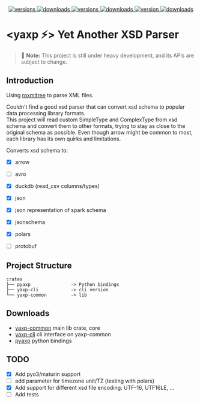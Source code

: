 <p align="center">
  <a href="https://crates.io/crates/yaxp-common">
    <img alt="versions" src="https://img.shields.io/crates/v/yaxp-common?label=yaxp-common">
  </a>
  <a href="https://crates.io/crates/yaxp-common">
    <img alt="downloads" src="https://img.shields.io/crates/d/yaxp-common?label=yaxp-common downloads">
  </a>
  <a href="https://crates.io/crates/yaxp-cli">
    <img alt="versions" src="https://img.shields.io/crates/v/yaxp-cli?label=yaxp-cli">
  </a>
  <a href="https://crates.io/crates/yaxp-common">
    <img alt="downloads" src="https://img.shields.io/crates/d/yaxp-cli?label=yaxp-cli downloads">
  </a>
  <a href="https://pypi.org/project/pyaxp/">
    <img alt="version" src="https://img.shields.io/pypi/v/pyaxp.svg?label=pyaxp">
  </a>  
  <a href="https://pypi.org/project/pyaxp/">
    <img alt="downloads" src="https://img.shields.io/pypi/dm/pyaxp?label=pyaxp downloads">
  </a>
</p>


# **<yaxp ⚡> Yet Another XSD Parser**

> 📌 **Note:** This project is still under heavy development, and its APIs are subject to change.

## Introduction
Using [roxmltree](https://github.com/RazrFalcon/roxmltree) to parse XML files. 

Couldn't find a good xsd parser that can convert xsd schema to popular data processing library formats.  
This project will read custom SimpleType and ComplexType from xsd schema and convert them to other formats, trying to stay as close to the original schema as possible.
Even though arrow might be common to most, each library has its own quirks and limitations.

Converts xsd schema to:
- [x] arrow
- [ ] avro
- [x] duckdb (read_csv columns/types)
- [x] json
- [x] json representation of spark schema
- [x] jsonschema
- [x] polars
- [ ] protobuf


## Project Structure

```
crates
├── pyaxp               -> Python bindings 
├── yaxp-cli            -> cli version
└── yaxp-common         -> lib
```

## Downloads

- [yaxp-common](https://crates.io/crates/yaxp-common) main lib crate, core
- [yaxp-cli](https://crates.io/crates/yaxp-cli) cli interface on yaxp-common
- [pyaxp](https://pypi.org/project/pyaxp/) python bindings




## TODO

- [x] Add pyo3/maturin support
- [ ] add parameter for timezone unit/TZ (testing with polars)
- [x] Add support for different xsd file encoding: UTF-16, UTF16LE, ...
- [ ] Add tests
